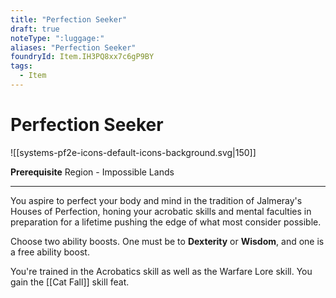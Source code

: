 ```yaml
---
title: "Perfection Seeker"
draft: true
noteType: ":luggage:"
aliases: "Perfection Seeker"
foundryId: Item.IH3PQ8xx7c6gP9BY
tags:
  - Item
---
```


# Perfection Seeker
![[systems-pf2e-icons-default-icons-background.svg|150]]

**Prerequisite** Region - Impossible Lands

* * *

You aspire to perfect your body and mind in the tradition of Jalmeray's Houses of Perfection, honing your acrobatic skills and mental faculties in preparation for a lifetime pushing the edge of what most consider possible.

Choose two ability boosts. One must be to **Dexterity** or **Wisdom**, and one is a free ability boost.

You're trained in the Acrobatics skill as well as the Warfare Lore skill. You gain the [[Cat Fall]] skill feat.
